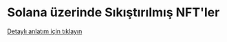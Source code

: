 # Solana üzerinde Sıkıştırılmış NFT'ler
[Detaylı anlatım için tıklayın](https://devkod.com/SIKISTIRILMIS-NFT.html)
